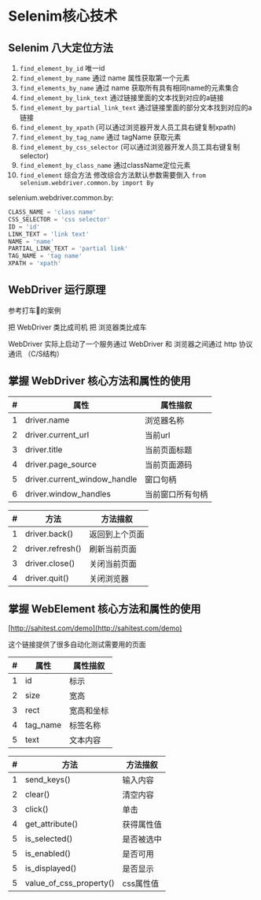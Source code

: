 # Selenim核心技术

## Selenim 八大定位方法

1. `find_element_by_id` 唯一id
1. `find_element_by_name` 通过 name 属性获取第一个元素
1. `find_elements_by_name` 通过 name 获取所有具有相同name的元素集合
1. `find_element_by_link_text` 通过链接里面的文本找到对应的a链接
1. `find_element_by_partial_link_text` 通过链接里面的部分文本找到对应的a链接
1. `find_element_by_xpath` (可以通过浏览器开发人员工具右键复制xpath)
1. `find_element_by_tag_name` 通过 tagName 获取元素
1. `find_element_by_css_selector` (可以通过浏览器开发人员工具右键复制selector)
1. `find_element_by_class_name` 通过className定位元素
1. `find_element` 综合方法 修改综合方法默认参数需要倒入 `from selenium.webdriver.common.by import By`

selenium.webdriver.common.by:

```python
CLASS_NAME = 'class name'
CSS_SELECTOR = 'css selector'
ID = 'id'
LINK_TEXT = 'link text'
NAME = 'name'
PARTIAL_LINK_TEXT = 'partial link'
TAG_NAME = 'tag name'
XPATH = 'xpath'
```

## WebDriver 运行原理

参考打车🚖的案例

把 WebDriver 类比成司机
把 浏览器类比成车


WebDriver 实际上启动了一个服务通过 WebDriver 和 浏览器之间通过 http 协议通讯 （C/S结构）

## 掌握 WebDriver 核心方法和属性的使用

| # | 属性 | 属性描叙 |
|----|----|----|
| 1 | driver.name | 浏览器名称 |
| 2 | driver.current_url | 当前url |
| 3 | driver.title | 当前页面标题 |
| 4 | driver.page_source | 当前页面源码 |
| 5 | driver.current_window_handle | 窗口句柄 |
| 6 | driver.window_handles | 当前窗口所有句柄 |



| # | 方法 | 方法描叙 |
|----|----|----|
| 1 | driver.back() | 返回到上个页面 |
| 2 | driver.refresh() | 刷新当前页面 |
| 3 | driver.close() | 关闭当前页面 |
| 4 | driver.quit() | 关闭浏览器 |

## 掌握 WebElement 核心方法和属性的使用

[http://sahitest.com/demo](http://sahitest.com/demo)

这个链接提供了很多自动化测试需要用的页面

| # | 属性 | 属性描叙 |
|----|----|----|
| 1 | id | 标示 |
| 2 | size | 宽高 |
| 3 | rect | 宽高和坐标 |
| 4 | tag_name | 标签名称 |
| 5 | text | 文本内容 |


| # | 方法 | 方法描叙 |
|----|----|----|
| 1 | send_keys() | 输入内容 |
| 2 | clear() | 清空内容 |
| 3 | click()| 单击 |
| 4 | get_attribute() | 获得属性值 |
| 5 | is_selected() | 是否被选中 |
| 5 | is_enabled() | 是否可用 |
| 5 | is_displayed() | 是否显示 |
| 5 | value_of_css_property() | css属性值 |